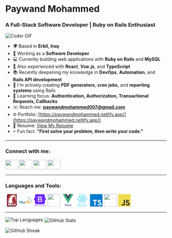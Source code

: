 <h1 align="left">Paywand Mohammed</h1>
<h3 align="left">A Full-Stack Software Developer | Ruby on Rails Enthusiast</h3>
<img alt="Coder GIF" height="250" width="350" src="https://cdn.dribbble.com/users/730703/screenshots/6581243/avento.gif" />

- 🌍 Based in **Erbil, Iraq**  
- 💼 Working as a **Software Developer**  
- 💻 Currently building web applications with **Ruby on Rails** and **MySQL**  
- 🔧 Also experienced with **React**, **Vue.js**, and **TypeScript**  
- 📚 Recently deepening my knowledge in **DevOps**, **Automation**, and **Rails API development**  
- 📑 I'm actively creating **PDF generators**, **cron jobs**, and **reporting systems** using Rails  
- 🎯 Learning focus: **Authentication, Authorization, Transactional Requests, Callbacks**  
- ✉️ Reach me: **paywandmohammed007@gmail.com**  
- 🌐 Portfolio: [https://paywandmohammed.netlify.app/](https://paywandmohammed.netlify.app/)  
- 📝 Resume: [View My Resume](https://www.canva.com/design/DAGBujMPRYQ/zP12-6Pj6s942B-rVspu0w/edit?utm_content=DAGBujMPRYQ&utm_campaign=designshare&utm_medium=link2&utm_source=sharebutton)  
- ⚡ Fun fact: **"First solve your problem, then write your code."**

---

<h3 align="left">Connect with me:</h3>
<p align="left">
  <a href="https://twitter.com/paywandmohammed" target="blank"><img src="https://raw.githubusercontent.com/rahuldkjain/github-profile-readme-generator/master/src/images/icons/Social/twitter.svg" height="30" width="40" /></a>
  <a href="https://linkedin.com/in/paywand mohammed" target="blank"><img src="https://raw.githubusercontent.com/rahuldkjain/github-profile-readme-generator/master/src/images/icons/Social/linked-in-alt.svg" height="30" width="40" /></a>
  <a href="https://fb.com/paywand m hussein" target="blank"><img src="https://raw.githubusercontent.com/rahuldkjain/github-profile-readme-generator/master/src/images/icons/Social/facebook.svg" height="30" width="40" /></a>
  <a href="https://instagram.com/paywand.muhammed" target="blank"><img src="https://raw.githubusercontent.com/rahuldkjain/github-profile-readme-generator/master/src/images/icons/Social/instagram.svg" height="30" width="40" /></a>
</p>

---

<h3 align="left">Languages and Tools:</h3>
<p align="left">
  <a href="https://rubyonrails.org" target="_blank"><img src="https://raw.githubusercontent.com/devicons/devicon/master/icons/rails/rails-original-wordmark.svg" alt="rails" width="40" height="40"/></a>
  <a href="https://www.mysql.com/" target="_blank"><img src="https://raw.githubusercontent.com/devicons/devicon/master/icons/mysql/mysql-original-wordmark.svg" alt="mysql" width="40" height="40"/></a>
  <a href="https://getbootstrap.com" target="_blank"><img src="https://raw.githubusercontent.com/devicons/devicon/master/icons/bootstrap/bootstrap-plain-wordmark.svg" width="40" height="40"/></a>
  <a href="https://tailwindcss.com/" target="_blank"><img src="https://www.vectorlogo.zone/logos/tailwindcss/tailwindcss-icon.svg" width="40" height="40"/></a>
  <a href="https://vuejs.org/" target="_blank"><img src="https://raw.githubusercontent.com/devicons/devicon/master/icons/vuejs/vuejs-original-wordmark.svg" width="40" height="40"/></a>
  <a href="https://reactjs.org/" target="_blank"><img src="https://raw.githubusercontent.com/devicons/devicon/master/icons/react/react-original-wordmark.svg" width="40" height="40"/></a>
  <a href="https://www.typescriptlang.org/" target="_blank"><img src="https://raw.githubusercontent.com/devicons/devicon/master/icons/typescript/typescript-original.svg" width="40" height="40"/></a>
  <a href="https://git-scm.com/" target="_blank"><img src="https://www.vectorlogo.zone/logos/git-scm/git-scm-icon.svg" width="40" height="40"/></a>
  <a href="https://developer.mozilla.org/en-US/docs/Web/JavaScript" target="_blank"><img src="https://raw.githubusercontent.com/devicons/devicon/master/icons/javascript/javascript-original.svg" width="40" height="40"/></a>
</p>

---

<p><img align="left" src="https://github-readme-stats.vercel.app/api/top-langs?username=paywand007&show_icons=true&locale=en&layout=compact" alt="Top Languages" /></p>
<p>&nbsp;<img align="center" src="https://github-readme-stats.vercel.app/api?username=paywand007&show_icons=true&locale=en" alt="GitHub Stats" /></p>
<p><img align="center" src="https://github-readme-streak-stats.herokuapp.com/?user=paywand007&" alt="GitHub Streak" /></p>
